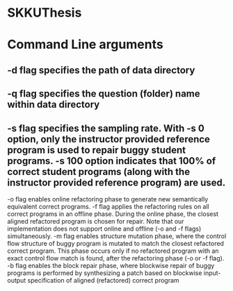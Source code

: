 # SKKUThesis
# Command Line arguments
## -d flag specifies the path of data directory
## -q flag specifies the question (folder) name within data directory
## -s flag specifies the sampling rate. With -s 0 option, only the instructor provided reference program is used to repair buggy student programs. -s 100 option indicates that 100% of correct student programs (along with the instructor provided reference program) are used.
-o flag enables online refactoring phase to generate new semantically equivalent correct programs.
-f flag applies the refactoring rules on all correct programs in an offline phase. During the online phase, the closest aligned refactored program is chosen for repair. Note that our implementation does not support online and offline (-o and -f flags) simultaneously.
-m flag enables structure mutation phase, where the control flow structure of buggy program is mutated to match the closest refactored correct program. This phase occurs only if no refactored program with an exact control flow match is found, after the refactoring phase (-o or -f flag).
-b flag enables the block repair phase, where blockwise repair of buggy programs is performed by synthesizing a patch based on blockwise input-output specification of aligned (refactored) correct program
